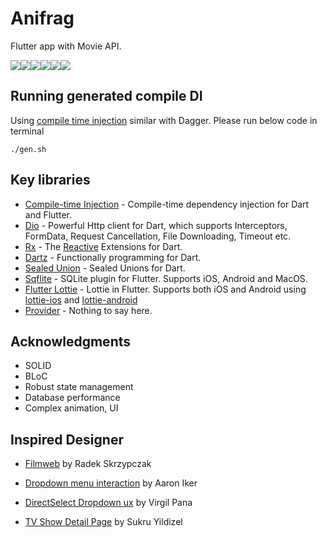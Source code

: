 # Anifrag

Flutter app with Movie API.

![](gif_demo/detail_movie.gif)![](gif_demo/detail_search.gif)![](gif_demo/detail_tv.gif)![](gif_demo/homepage.gif)![](gif_demo/init.gif)![](gif_demo/searching.gif)


## Running generated compile DI

Using [compile time injection](https://github.com/google/inject.dart) similar with Dagger. Please run below code in terminal

```
./gen.sh
```

## Key libraries

* [Compile-time Injection](https://https://github.com/google/inject.dart) - Compile-time dependency injection for Dart and Flutter.
* [Dio](http://https://github.com/flutterchina/dio) - Powerful Http client for Dart, which supports Interceptors, FormData, Request Cancellation, File Downloading, Timeout etc.
* [Rx](https://maven.apache.org/) - The [Reactive](http://reactivex.io) Extensions for Dart.
* [Dartz](https://https://github.com/spebbe/dartz) - Functionally programming for Dart.
* [Sealed Union](https://https://github.com/fluttercommunity/dart_sealed_unions) - Sealed Unions for Dart.
* [Sqflite](https://https://pub.dev/packages/sqflite) - SQLite plugin for Flutter. Supports iOS, Android and MacOS.
* [Flutter Lottie](https://) - Lottie in Flutter. Supports both iOS and Android using [lottie-ios](https://https://github.com/airbnb/lottie-ios) and [lottie-android](https://https://github.com/airbnb/lottie-ios)
* [Provider](https://https://github.com/rrousselGit/provider) - Nothing to say here.

## Acknowledgments

* SOLID
* BLoC
* Robust state management
* Database performance
* Complex animation, UI

## Inspired Designer

* [Filmweb](https://https://www.behance.net/gallery/80430137/Filmweb-Movies-TV-Series-app) by Radek Skrzypczak

* [Dropdown menu interaction](https://https://dribbble.com/shots/7018412-Dropdown-menu-interaction) by Aaron Iker
* [DirectSelect Dropdown ux](https://https://dribbble.com/shots/3876250-DirectSelect-Dropdown-ux) by Virgil Pana
* [TV Show Detail Page](https://https://dribbble.com/shots/6817011-TV-Show-Detail-Page) by Sukru Yildizel
